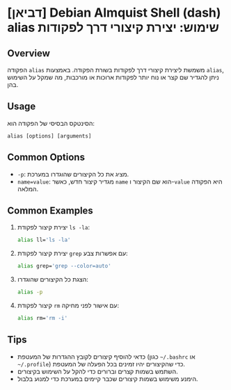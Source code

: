 # [דביאן] Debian Almquist Shell (dash) alias שימוש: יצירת קיצורי דרך לפקודות

## Overview
הפקודה `alias` משמשת ליצירת קיצורי דרך לפקודות בשורת הפקודה. באמצעות `alias`, ניתן להגדיר שם קצר או נוח יותר לפקודות ארוכות או מורכבות, מה שמקל על השימוש בהן.

## Usage
הסינטקס הבסיסי של הפקודה הוא:

```
alias [options] [arguments]
```

## Common Options
- `-p`: מציג את כל הקיצורים שהוגדרו במערכת.
- `name=value`: מגדיר קיצור חדש, כאשר `name` הוא שם הקיצור ו-`value` היא הפקודה המלאה.

## Common Examples
1. יצירת קיצור לפקודת `ls -la`:
   ```sh
   alias ll='ls -la'
   ```

2. יצירת קיצור לפקודת `grep` עם אפשרות צבע:
   ```sh
   alias grep='grep --color=auto'
   ```

3. הצגת כל הקיצורים שהוגדרו:
   ```sh
   alias -p
   ```

4. קיצור לפקודת `rm` עם אישור לפני מחיקה:
   ```sh
   alias rm='rm -i'
   ```

## Tips
- כדאי להוסיף קיצורים לקובץ ההגדרות של המעטפת (כגון `~/.bashrc` או `~/.profile`) כדי שהקיצורים יהיו זמינים בכל הפעלה של המעטפת.
- השתמש בשמות קצרים וברורים כדי להקל על השימוש בקיצורים.
- הימנע משימוש בשמות קיצורים שכבר קיימים במערכת כדי למנוע בלבול.